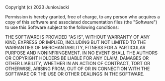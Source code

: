 Copyright (c) 2023 JuniorJacki

Permission is hereby granted, free of charge, to any person who acquires a copy of this software and associated documentation files (the "Software")
to use this Software subject to the following conditions:

THE SOFTWARE IS PROVIDED "AS IS", WITHOUT WARRANTY OF ANY KIND, EXPRESS OR
IMPLIED, INCLUDING BUT NOT LIMITED TO THE WARRANTIES OF MERCHANTABILITY,
FITNESS FOR A PARTICULAR PURPOSE AND NONINFRINGEMENT. IN NO EVENT SHALL THE
AUTHORS OR COPYRIGHT HOLDERS BE LIABLE FOR ANY CLAIM, DAMAGES OR OTHER
LIABILITY, WHETHER IN AN ACTION OF CONTRACT, TORT OR OTHERWISE, ARISING FROM,
OUT OF OR IN CONNECTION WITH THE SOFTWARE OR THE USE OR OTHER DEALINGS IN THE
SOFTWARE.

